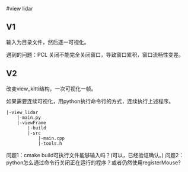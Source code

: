 #view lidar

## V1
输入为目录文件，然后逐一可视化。

遇到的问题：PCL 关闭不能完全关闭窗口，导致窗口累积，窗口流畅性变差。

## V2
改变view_kitti结构，一次可视化一帧。

如果需要连续可视化，用python执行命令行的方式，连续执行上述程序。

    |-view_lidar
        |-main.py
        |-viewFrame
            |-build
            |-src
                |-main.cpp
                |-tools.h

问题1：cmake build可执行文件能够输入吗？(可以，已经验证确认。)
问题2：python怎么通过命令行关闭正在运行的程序？或者仍然使用registerMouse?



